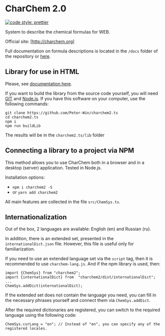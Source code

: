 # CharChem 2.0
[![code style: prettier](https://img.shields.io/badge/code_style-prettier-ff69b4.svg?style=flat-square)](https://github.com/prettier/prettier)

System to describe the chemical formulas for WEB.

Official site: [http://charchem.org]

Full documentation on formula descriptions is located in the `/docs` folder of the repository or [here](http://charchem.org/docs/charchemdoc.html).

## Library for use in HTML

Please, see [documentation here](http://charchem.org/en/start).

If you want to build the library from the source code yourself, you will need [GIT](https://git-scm.com/downloads) and [Node.js](https://nodejs.org/en/download).
If you have this software on your computer, use the following commands:

```
git clone https://github.com/Peter-Win/charchem2.ts
cd charchem2.ts
npm i
npm run buildLib
```

The results will be in the `charchem2.ts/lib` folder

## Connecting a library to a project via NPM

This method allows you to use CharChem both in a browser and in a desktop (server) application.
Tested in Node.js.

Installation options:
- `npm i charchem2 -S`
- or `yarn add charchem2`

All main features are collected in the file `src/ChemSys.ts`.

## Internationalization

Out of the box, 2 languages ​​are available: English (en) and Russian (ru).

In addition, there is an extended set, presented in the `internationalDict.json` file. However, this file is useful only for familiarization.

If you need to use an extended language set via the `script` tag, then it is recommended to use `charchem-lang.js`.
And if the npm library is used, then:

```
import {ChemSys} from "charchem2";
import {internationalDict} from  "charchem2/dist/internationalDict";
...
ChemSys.addDict(internationalDict);
```

If the extended set does not contain the language you need, you can fill in the necessary phrases yourself and connect them via `ChemSys.addDict`.

After the required dictionaries are registered, you can switch to the required language using the following code:

```
ChemSys.curLang = "en"; // Instead of "en", you can specify any of the registered locales.
```


